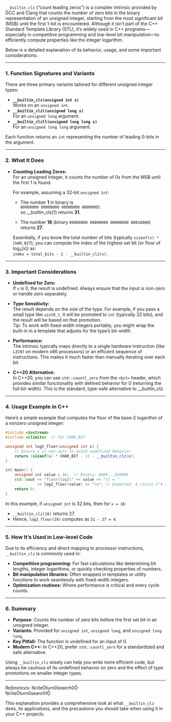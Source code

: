 `__builtin_clz` (“count leading zeros”) is a compiler intrinsic provided by GCC and Clang that counts the number of zero bits in the binary representation of an unsigned integer, starting from the most significant bit (MSB) until the first 1-bit is encountered. Although it isn’t part of the C++ Standard Template Library (STL), it’s widely used in C++ programs—especially in competitive programming and low-level bit manipulation—to efficiently compute properties like the integer logarithm.

Below is a detailed explanation of its behavior, usage, and some important considerations:

---

### 1. **Function Signatures and Variants**

There are three primary variants tailored for different unsigned integer types:
  
- **`__builtin_clz(unsigned int x)`**  
  Works on an `unsigned int`.  
- **`__builtin_clzl(unsigned long x)`**  
  For an `unsigned long` argument.
- **`__builtin_clzll(unsigned long long x)`**  
  For an `unsigned long long` argument.

Each function returns an `int` representing the number of leading 0-bits in the argument.

---

### 2. **What It Does**

- **Counting Leading Zeros:**  
  For an unsigned integer, it counts the number of 0s from the MSB until the first 1 is found.
  
  For example, assuming a 32-bit `unsigned int`:
  
  - The number **1** in binary is  
    `00000000 00000000 00000000 00000001`  
    so __builtin_clz(1) returns **31**.
  
  - The number **16** (binary `00000000 00000000 00000000 00010000`) returns **27**.
  
  Essentially, if you know the total number of bits (typically `sizeof(x) * CHAR_BIT`), you can compute the index of the highest set bit (or floor of log₂(x)) as:  
  `index = total_bits - 1 - __builtin_clz(x)`.

---

### 3. **Important Considerations**

- **Undefined for Zero:**  
  If `x` is 0, the result is undefined. Always ensure that the input is non-zero or handle zero separately.
  
- **Type Sensitivity:**  
  The result depends on the size of the type. For example, if you pass a small type like `uint8_t`, it will be promoted to `int` (typically 32 bits), and the result will be based on that promotion.  
  *Tip:* To work with fixed-width integers portably, you might wrap the built-in in a template that adjusts for the type’s bit-width.
  
- **Performance:**  
  The intrinsic typically maps directly to a single hardware instruction (like `LZCNT` on modern x86 processors) or an efficient sequence of instructions. This makes it much faster than manually iterating over each bit.

- **C++20 Alternative:**  
  In C++20, you can use `std::countl_zero` from the `<bit>` header, which provides similar functionality with defined behavior for 0 (returning the full bit-width). This is the standard, type-safe alternative to __builtin_clz.

---

### 4. **Usage Example in C++**

Here’s a simple example that computes the floor of the base‑2 logarithm of a nonzero unsigned integer:

```cpp
#include <iostream>
#include <climits>  // for CHAR_BIT

unsigned int log2_floor(unsigned int x) {
    // Ensure x is non-zero to avoid undefined behavior.
    return (sizeof(x) * CHAR_BIT - 1) - __builtin_clz(x);
}

int main() {
    unsigned int value = 16;  // Binary: 0000...010000
    std::cout << "floor(log2(" << value << ")) = " 
              << log2_floor(value) << "\n"; // Expected: 4 (since 2^4 = 16)
    return 0;
}
```

In this example, if `unsigned int` is 32 bits, then for `x = 16`:
- `__builtin_clz(16)` returns 27.
- Hence, `log2_floor(16)` computes as `31 - 27 = 4`.

---

### 5. **How It’s Used in Low-level Code**

Due to its efficiency and direct mapping to processor instructions, `__builtin_clz` is commonly used in:
- **Competitive programming:** For fast calculations like determining bit lengths, integer logarithms, or quickly checking properties of numbers.
- **Bit manipulation libraries:** Often wrapped in templates or utility functions to work seamlessly with fixed-width integers.
- **Optimization routines:** Where performance is critical and every cycle counts.

---

### 6. **Summary**

- **Purpose:** Counts the number of zero bits before the first set bit in an unsigned integer.
- **Variants:** Provided for `unsigned int`, `unsigned long`, and `unsigned long long`.
- **Key Pitfall:** The function is undefined for an input of 0.
- **Modern C++:** In C++20, prefer `std::countl_zero` for a standardized and safe alternative.

Using `__builtin_clz` wisely can help you write more efficient code, but always be cautious of its undefined behavior on zero and the effect of type promotions on smaller integer types.

---

*References:*
citeturn0search0  
citeturn0search1  

This explanation provides a comprehensive look at what `__builtin_clz` does, its applications, and the precautions you should take when using it in your C++ projects.